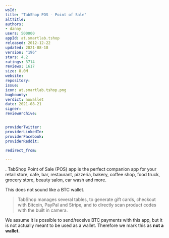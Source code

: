 ```yaml
---
wsId: 
title: "TabShop POS - Point of Sale"
altTitle: 
authors:
- danny
users: 500000
appId: at.smartlab.tshop
released: 2012-12-22
updated: 2021-08-18
version: "196"
stars: 4.2
ratings: 3714
reviews: 1617
size: 8.0M
website: 
repository: 
issue: 
icon: at.smartlab.tshop.png
bugbounty: 
verdict: nowallet
date: 2021-08-21
signer: 
reviewArchive:


providerTwitter: 
providerLinkedIn: 
providerFacebook: 
providerReddit: 

redirect_from:

---
```



. TabShop Point of Sale (POS) app is the perfect companion app for your retail store, cafe, bar, restaurant, pizzeria, bakery, coffee shop, food truck, grocery store, beauty salon, car wash and more.

This does not sound like a BTC wallet.

> TabShop manages several tables, to generate gift cards, checkout with Bitcoin, PayPal and Stripe, and to directly scan product codes with the built in camera.

We assume it is possible to send/receive BTC payments with this app, but it is not actually meant to be used as a wallet. Therefore we mark this as **not a wallet.**

